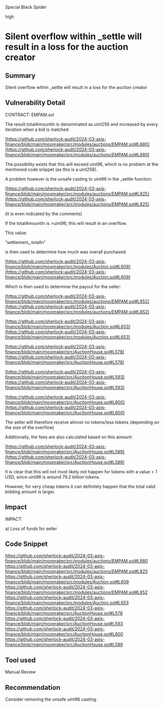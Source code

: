 Special Black Spider

high

# Silent overflow within _settle will result in a loss for the auction creator

## Summary
Silent overflow within _settle will result in a loss for the auction creator

## Vulnerability Detail
CONTRACT: EMPAM.sol

The result.totalAmountIn is denominated as uint256 and increased by every iteration when a bid is matched:

[https://github.com/sherlock-audit/2024-03-axis-finance/blob/main/moonraker/src/modules/auctions/EMPAM.sol#L680](https://github.com/sherlock-audit/2024-03-axis-finance/blob/main/moonraker/src/modules/auctions/EMPAM.sol#L680)

The possibility exists that this will exceed uint96, which is no problem at the mentioned code snippet (as this is a uint256). 

A problem however is the unsafe casting to uint96 in the _settle function:

[https://github.com/sherlock-audit/2024-03-axis-finance/blob/main/moonraker/src/modules/auctions/EMPAM.sol#L825](https://github.com/sherlock-audit/2024-03-axis-finance/blob/main/moonraker/src/modules/auctions/EMPAM.sol#L825)

(it is even indicated by the comments)

If the totalAmountIn is >uint96, this will result in an overflow. 

This value: 

“settlement_.totalIn”

is then used to determine how much was overall purchased: 

[https://github.com/sherlock-audit/2024-03-axis-finance/blob/main/moonraker/src/modules/Auction.sol#L609](https://github.com/sherlock-audit/2024-03-axis-finance/blob/main/moonraker/src/modules/Auction.sol#L609)

Which is then used to determine the payout for the seller:


[https://github.com/sherlock-audit/2024-03-axis-finance/blob/main/moonraker/src/modules/auctions/EMPAM.sol#L852](https://github.com/sherlock-audit/2024-03-axis-finance/blob/main/moonraker/src/modules/auctions/EMPAM.sol#L852)


[https://github.com/sherlock-audit/2024-03-axis-finance/blob/main/moonraker/src/modules/Auction.sol#L653](https://github.com/sherlock-audit/2024-03-axis-finance/blob/main/moonraker/src/modules/Auction.sol#L653)


[https://github.com/sherlock-audit/2024-03-axis-finance/blob/main/moonraker/src/AuctionHouse.sol#L578](https://github.com/sherlock-audit/2024-03-axis-finance/blob/main/moonraker/src/AuctionHouse.sol#L578)

[https://github.com/sherlock-audit/2024-03-axis-finance/blob/main/moonraker/src/AuctionHouse.sol#L593](https://github.com/sherlock-audit/2024-03-axis-finance/blob/main/moonraker/src/AuctionHouse.sol#L593)

[https://github.com/sherlock-audit/2024-03-axis-finance/blob/main/moonraker/src/AuctionHouse.sol#L600](https://github.com/sherlock-audit/2024-03-axis-finance/blob/main/moonraker/src/AuctionHouse.sol#L600)

The seller will therefore receive almost no tokens/less tokens (depending on the size of the overflow)

Additionally, the fees are also calculated based on this amount:

[https://github.com/sherlock-audit/2024-03-axis-finance/blob/main/moonraker/src/AuctionHouse.sol#L589](https://github.com/sherlock-audit/2024-03-axis-finance/blob/main/moonraker/src/AuctionHouse.sol#L589)

It is clear that this will not most likely not happen for tokens with a value > 1 USD, since uint96 is around 79.2 billion tokens. 

However, for very cheap tokens it can definitely happen that the total valid bidding amount is larger.

## Impact
IMPACT:

a) Loss of funds for seller

## Code Snippet
https://github.com/sherlock-audit/2024-03-axis-finance/blob/main/moonraker/src/modules/auctions/EMPAM.sol#L680
https://github.com/sherlock-audit/2024-03-axis-finance/blob/main/moonraker/src/modules/auctions/EMPAM.sol#L825
https://github.com/sherlock-audit/2024-03-axis-finance/blob/main/moonraker/src/modules/Auction.sol#L609
https://github.com/sherlock-audit/2024-03-axis-finance/blob/main/moonraker/src/modules/auctions/EMPAM.sol#L852
https://github.com/sherlock-audit/2024-03-axis-finance/blob/main/moonraker/src/modules/Auction.sol#L653
https://github.com/sherlock-audit/2024-03-axis-finance/blob/main/moonraker/src/AuctionHouse.sol#L578
https://github.com/sherlock-audit/2024-03-axis-finance/blob/main/moonraker/src/AuctionHouse.sol#L593
https://github.com/sherlock-audit/2024-03-axis-finance/blob/main/moonraker/src/AuctionHouse.sol#L600
https://github.com/sherlock-audit/2024-03-axis-finance/blob/main/moonraker/src/AuctionHouse.sol#L589

## Tool used

Manual Review

## Recommendation
Consider removing the unsafe uint96 casting.